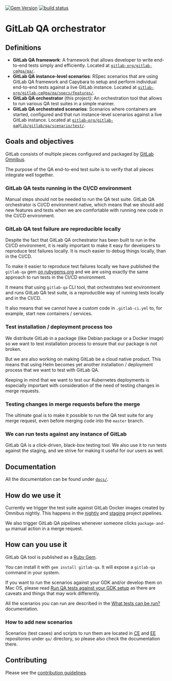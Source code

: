 [![Gem Version](https://badge.fury.io/rb/gitlab-qa.svg)](https://rubygems.org/gems/gitlab-qa)
[![build status](https://gitlab.com/gitlab-org/gitlab-qa/badges/master/build.svg)](https://gitlab.com/gitlab-org/gitlab-qa/pipelines)

# GitLab QA orchestrator

## Definitions

- **GitLab QA framework**: A framework that allows developer to write end-to-end
  tests simply and efficiently.
  Located at [`gitlab-org/gitlab-ce@qa/qa/`][qa-framework].
- **GitLab QA instance-level scenarios**: RSpec scenarios that are using
  GitLab QA framework and Capybara to setup and perform individual end-to-end
  tests against a live GitLab instance.
  Located at [`gitlab-org/gitlab-ce@qa/qa/specs/features/`][instance-level-scenarios].
- **GitLab QA orchestrator** (this project): An orchestration tool that allows to run various
  QA test suites in a simple manner.
- **GitLab QA orchestrated scenarios**: Scenarios where containers are started,
  configured and that run instance-level scenarios against a live GitLab
  instance.
  Located at [`gitlab-org/gitlab-qa@lib/gitlab/qa/scenario/test/`][orchestrated-scenarios].

[qa-framework]: https://gitlab.com/gitlab-org/gitlab-ce/blob/master/qa/qa/
[instance-level-scenarios]: https://gitlab.com/gitlab-org/gitlab-ce/blob/master/qa/qa/specs/features/
[orchestrated-scenarios]: https://gitlab.com/gitlab-org/gitlab-qa/blob/master/lib/gitlab/qa/scenario/test/

## Goals and objectives

GitLab consists of multiple pieces configured and packaged by
[GitLab Omnibus](https://gitlab.com/gitlab-org/omnibus-gitlab).

The purpose of the QA end-to-end test suite is to verify that all pieces
integrate well together.

### GitLab QA tests running in the CI/CD environment

Manual steps should not be needed to run the QA test suite.
GitLab QA orchestrator is CI/CD environment native, which means that we should
add new features and tests when we are comfortable with running new code in the
CI/CD environment.

### GitLab QA test failure are reproducible locally

Despite the fact that GitLab QA orchestrator has been built to run in the CI/CD
environment, it is really important to make it easy for developers to reproduce
test failures locally. It is much easier to debug things locally, than in the
CI/CD.

To make it easier to reproduce test failures locally we have published the
`gitlab-qa` gem [on rubygems.org](https://rubygems.org/gems/gitlab-qa) and we
are using exactly the same approach to run tests in the CI/CD environment.

It means that using `gitlab-qa` CLI tool, that orchestrates test environment and
runs GitLab QA test suite, is a reproducible way of running tests locally and
in the CI/CD.

It also means that we cannot have a custom code in `.gitlab-ci.yml` to, for
example, start new containers / services.

### Test installation / deployment process too

We distribute GitLab in a package (like Debian package or a Docker image) so
we want to test installation process to ensure that our package is not broken.

But we are also working on making GitLab be a cloud native product. This means
that using Helm becomes yet another installation / deployment process that we
want to test with GitLab QA.

Keeping in mind that we want to test our Kubernetes deployments is especially
important with consideration of the need of testing changes in merge requests.

### Testing changes in merge requests before the merge

The ultimate goal is to make it possible to run the QA test suite for any
merge request, even before merging code into the `master` branch.

### We can run tests against any instance of GitLab

GitLab QA is a click-driven, black-box testing tool. We also use it to run
tests against the staging, and we strive for making it useful for our users
as well.

## Documentation

All the documentation can be found under [`docs/`](/docs/README.md).

## How do we use it

Currently we trigger the test suite against GitLab Docker images created by Omnibus
nightly. This happens in the [nightly](https://gitlab.com/gitlab-org/quality/nightly/pipelines)
and [staging](https://gitlab.com/gitlab-org/quality/staging/pipelines) project pipelines.

We also trigger GitLab QA pipelines whenever someone clicks `package-and-qa` manual
action in a merge request.

## How can you use it

GitLab QA tool is published as a [Ruby Gem](https://rubygems.org/gems/gitlab-qa).

You can install it with `gem install gitlab-qa`. It will expose a `gitlab-qa`
command in your system.

If you want to run the scenarios against your GDK and/or develop them on Mac OS,
please read [Run QA tests against your GDK setup](/docs/run_qa_against_gdk.md)
as there are caveats and things that may work differently.

All the scenarios you can run are described in the
[What tests can be run?](/docs/what_tests_can_be_run.md) documentation.

### How to add new scenarios

Scenarios (test cases) and scripts to run them are located in
[CE](https://gitlab.com/gitlab-org/gitlab-ce/tree/master/qa) and
[EE](https://gitlab.com/gitlab-org/gitlab-ee/tree/master/qa)
repositories under `qa/` directory, so please also check the documentation there.

## Contributing

Please see the [contribution guidelines](CONTRIBUTING.md).
